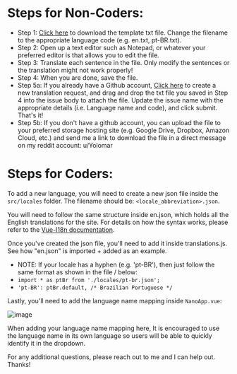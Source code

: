 # Steps for Non-Coders:

 - Step 1: <a href="https://github.com/OmarB97/trynano/files/6190791/en.txt">Click here</a> to download the template txt file. Change the filename to the appropriate language code (e.g. en.txt, pt-BR.txt).
 - Step 2: Open up a text editor such as Notepad, or whatever your preferred editor is that allows you to edit the file.
 - Step 3: Translate each sentence in the file. Only modify the sentences or the translation might not work properly!
 - Step 4: When you are done, save the file.
 - Step 5a: If you already have a Github account, <a href="https://github.com/OmarB97/trynano/issues/new?assignees=OmarB97&labels=translation&template=translation-request.md&title=%5BTRANSLATION+REQUEST%5D+-+%3CPUT+LANGUAGE+NAME+AND+CODE+HERE%3En">Click here</a> to create a new translation request, and drag and drop the txt file you saved in Step 4 into the issue body to attach the file. Update the issue name with the appropriate details (i.e. Language name and code), and click submit. That's it! 
 - Step 5b: If you don't have a github account, you can upload the file to your preferred storage hosting site (e.g. Google Drive, Dropbox, Amazon Cloud, etc.) and send me a link to download the file in a direct message on my reddit account: u/Yolomar

# Steps for Coders:

To add a new language, you will need to create a new json file inside the ```src/locales``` folder. The filename should be: ```<locale_abbreviation>.json```.

You will need to follow the same structure inside en.json, which holds all the English translations for the site. For details on how the syntax works, please refer to the [Vue-I18n documentation](https://vue-i18n.intlify.dev/guide/).

Once you've created the json file, you'll need to add it inside translations.js. See how "en.json" is imported + added as an example.
 -  NOTE: If your locale has a hyphen (e.g. 'pt-BR'), then just follow the same format as shown in the file / below:
   -  ```import * as ptBr from './locales/pt-br.json';```
   -  ```'pt-BR': ptBr.default, /* Brazilian Portuguese */```

Lastly, you'll need to add the language name mapping inside ```NanoApp.vue```:

![image](https://user-images.githubusercontent.com/21279036/111931342-413a9900-8a78-11eb-83a5-6787db59855a.png)

When adding your language name mapping here, It is encouraged to use the language name in its own language so users will be able to quickly identify it in the dropdown.

For any additional questions, please reach out to me and I can help out. Thanks!

